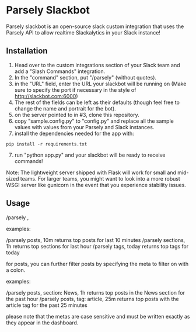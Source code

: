 Parsely Slackbot
==================

Parsely slackbot is an open-source slack custom integration that uses the Parsely
API to allow realtime Slackalytics in your Slack instance!

Installation
----------------
1) Head over to the custom integrations section of your Slack team and add a
"Slash Commands" integration.
2) In the "command" section, put "/parsely" (without quotes).
3) in the "URL" field, enter the URL your slackbot will be running on (Make sure
to specify the port if necessary in the style of http://slackbot.com:6000)
4) The rest of the fields can be left as their defaults (though feel free to change
the name and portrait for the bot).
5) on the server pointed to in #3, clone this repository.
6) copy "sample.config.py" to "config.py" and replace all the sample values
with values from your Parsely and Slack instances.
7) install the dependencies needed for the app with:

```
pip install -r requirements.txt

```

7) run "python app.py" and your slackbot will be ready to receive commands!


Note: The lightweight server shipped with Flask will work for
small and mid-sized teams. For larger teams, you might want to look into a more
robust WSGI server like gunicorn in the event that you experience stability
issues.

Usage
-------
/parsely <meta>, <time>

examples:

/parsely posts, 10m returns top posts for last 10 minutes
/parsely sections, 1h returns top sections for last hour
/parsely tags, today returns top tags for today

for posts, you can further filter posts by specifying the meta to filter on with
a colon.

examples:

/parsely posts, section: News, 1h returns top posts in the News section for the past hour
/parsely posts, tag: article, 25m returns top posts with the article tag for the past 25 minutes

please note that the metas are case sensitive and must be written exactly as they appear in the dashboard.

